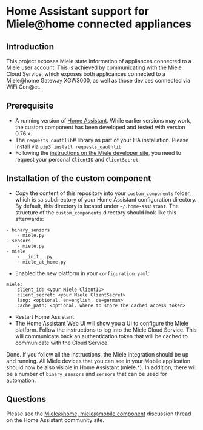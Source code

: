 # Home Assistant support for Miele@home connected appliances

## Introduction

This project exposes Miele state information of appliances connected to a Miele user account. This is achieved by communicating with the Miele Cloud Service, which exposes both applicances connected to a Miele@home Gateway XGW3000, as well as those devices connected via WiFi Con@ct.

## Prerequisite

* A running version of [Home Assistant](https://home-assistant.io). While earlier versions may work, the custom component has been developed and tested with version 0.76.x.
* The ```requests_oauthlib```# library as part of your HA installation. Please install via ```pip3 install requests_oauthlib```
* Following the [instructions on the Miele developer site](https://www.miele.com/developer/getinvolved.html), you need to request your personal ```ClientID``` and ```ClientSecret```.

## Installation of the custom component

* Copy the content of this repository into your ```custom_components``` folder, which is sa subdirectory of your Home Assistant configuration directory. By default, this directory is located under ```~/.home-assistant```. The structure of the ```custom_components``` directory should look like this afterwards:

```
- binary_sensors
    - miele.py
- sensors
    - miele.py
- miele
    - __init__.py
    - miele_at_home.py
```

* Enabled the new platform in your ```configuration.yaml```:

```
miele:
    client_id: <your Miele ClientID>
    client_secret: <your Miele ClientSecret>
    lang: <optional. en=english, de=german>
    cache_path: <optional. where to store the cached access token>
```

* Restart Home Assistant.
* The Home Assistant Web UI will show you a UI to configure the Miele platform. Follow the instructions to log into the Miele Cloud Service. This will communicate back an authentication token that will be cached to communicate with the Cloud Service.

Done. If you follow all the instructions, the Miele integration should be up and running. All Miele devices that you can see in your Mobile application should now be also visible in Home Assistant (miele.*). In addition, there will be a number of ```binary_sensors``` and ```sensors``` that can be used for automation.

## Questions

Please see the [Miele@home, miele@mobile component](https://community.home-assistant.io/t/miele-home-miele-mobile-component/64508) discussion thread on the Home Assistant community site.